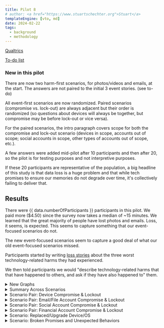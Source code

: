```yaml
---
title: Pilot 8
# author: <a href="https://www.stuartschechter.org">Stuart</a>
templateEngine: [vto, md]
date: 2024-02-22
tags:
  - background
  - methodology
---
```


[Qualtrics](https://harvard.az1.qualtrics.com/survey-builder/SV_8fiaLOqpnLLq7Ea/edit?SurveyID=SV_3sJejDu4fm4KaGO)

[To-do list](./to-do.md)

### New in this pilot

There are now two harm-first scenarios, for photos/videos and emails, at the start. The answers are not paired to the initial 3 event stories. (see to-do)

All event-first scenarios are now randomized. Paired scenarios (compromise vs. lock-out) are always adjacent but their order is randomized (so questions about devices will always be together, but compromise may be before lock-out or vice versa).

For the paired scenarios, the intro paragraph covers scope for both the compromise and lock-out scenario (devices in scope, accounts out of scope; social accounts in scope, other types of accounts out of scope, etc.).

A few answers were added mid-pilot after 10 participants and then after 20, so the pilot is for testing purposes and not interpretive purposes.

If these 20 participants are representative of the population, a big headline of this study is that data loss is a huge problem and that while tech promises to ensure our memories do not degrade over time, it's collectively failing to deliver that.

## Results

There were {{ data.numberOfParticipants }} participants in this pilot.  We paid more ($4.50) since the survey now takes a median of ~15 minutes. We learned that the great majority of people have lost photos and emails. Loss, it seems, is expected. This seems to capture something that our event-focused scenarios do not.

The new event-focused scenarios seem to capture a good deal of what our old event-focused scenarios missed.

Participants started by writing [loss stories](./loss-stories.md) about the three worst technology-related harms they had experienced. 

We then told participants we would "describe technology-related harms that that have happened to others, and ask if they have also happened to" them.



<!-- ----------------------------------------------------- -->
<details>
<summary>New Graphs</summary>

<figure><img src="/graphs/Pilot8/harm-likert-absolute.svg" alt=""/></figure>
<figure><img src="/graphs/Pilot8/harm-likert-percent.svg" alt=""/></figure>
<figure><img src="/graphs/Pilot8/lost-photos-percent.svg" alt=""/></figure>
<figure><img src="/graphs/Pilot8/lost-emails-percent.svg" alt=""/></figure>
<figure><img src="/graphs/Pilot8/lost-photos-percent-cdf.svg" alt=""/></figure>
<figure><img src="/graphs/Pilot8/lost-emails-percent-cdf.svg" alt=""/></figure>

</details>
<!-- ----------------------------------------------------- -->

<!-- ----------------------------------------------------- -->
<details>
<summary>Summary Across Scenarios</summary>

<figure>
  <img src="/graphs/Pilot8/scenario-bar-chart.svg" alt="A bar chart summarizing the percent of participants who had experienced each harm scenario."/>
  <figcaption>The percent of participants who had experienced each harm scenario. Losses due to failures of security measures to protect participants from attack are paired (left bar) against harms due to security measures themselves harming participants (right bar).</figcaption>
</figure>
<figure><img src="/graphs/Pilot8/scenario-harm-likert-absolute.svg" alt="TBD"/></figure>
<figure><img src="/graphs/Pilot8/scenario-harm-likert-percent.svg" alt="TBD"/></figure>

When participants reported having suffered one of the described scenarios, we asked them how recently they had experienced it.

<figure>
  <img src="/graphs/Pilot8/scenario-recency-bar-chart.svg" alt="A bar chart summarizing how recently participants who had experienced each harm scenario."/>
  <figcaption>The absolute number of participants who had experienced each harm scenario for each level of recency.</figcaption>
</figure>

<figure>
  <img src="/graphs/Pilot8/scenario-recovery-duration-bar-chart.svg" alt=""/>
  <figcaption>Recovery duration for each scenario (absolute figures).</figcaption>
</figure>

<figure>
  <img src="/graphs/Pilot8/scatter-age-vs-scenario-count.svg" alt=""/>
  <figcaption>Have older people experienced more types of harmful events?</figcaption>
</figure>

</details>
<!-- ----------------------------------------------------- -->
<details>
<summary>Scenario Pair: Device Compromise & Lockout</summary>

We asked participants who had a device compromised/stolen or locked what type of device it was. (If they had experienced more than one incident of a scenario we asked about the worst.)

<figure>
  <img src="/graphs/Pilot8/device-bar-chart.svg" alt="A bar chart summarizing the number of devices of each type that were lost or hacked."/>
  <figcaption>The absolute number of devices of each type that participants had suffered the compromise of (left bar in pair) or had been locked out of (right bar in pair).</figcaption>
</figure>
<figure><img src="/graphs/Pilot8/hacked-device-dur-bar-chart.svg" alt="TBD"/></figure>


<figure>
  <img src="/graphs/Pilot8/hacked-device-how-bar-chart.svg" alt="A bar chart summarizing how devices were compromised."/>
  <figcaption>How devices were compromised.</figcaption>
</figure>

<figure>
  <img src="/graphs/Pilot8/locked-device-how-bar-chart.svg" alt="A bar chart summarizing how participants reported being locked out of their devices."/>
  <figcaption>How users were locked out of their devices.</figcaption>
</figure>

<figure><img src="/graphs/Pilot8/locked-device-recdat-bar-chart.svg" alt="TBD"/></figure>
<figure><img src="/graphs/Pilot8/locked-device-dur-bar-chart.svg" alt="TBD"/></figure>

</details>
<!-- ----------------------------------------------------- -->
<details>
<summary>Scenario Pair: Email/File Account Compromise & Lockout</summary>
<figure>
  <img src="/graphs/Pilot8/account-type-bar-chart.svg" alt="A bar chart summarizing the number of devices of each type that were lost or hacked."/>
  <figcaption>The types of accounts that participants had suffered the compromise of (left bar in pair) or had been locked out of (right bar in pair).</figcaption>
</figure>

<figure><img src="/graphs/Pilot8/hacked-acct-how-bar-chart.svg" alt="TBD"/></figure>
<figure><img src="/graphs/Pilot8/hacked-acct-type-bar-chart.svg" alt="TBD"/></figure>
<figure><img src="/graphs/Pilot8/hacked-acct-dur-bar-chart.svg" alt="TBD"/></figure>
<figure><img src="/graphs/Pilot8/locked-acct-how-bar-chart.svg" alt="TBD"/></figure>
<figure><img src="/graphs/Pilot8/locked-acct-type-bar-chart.svg" alt="TBD"/></figure>
<figure><img src="/graphs/Pilot8/locked-acct-dur-bar-chart.svg" alt="TBD"/></figure>

</details>
<!-- ----------------------------------------------------- -->
<details>
<summary>Scenario Pair: Social Account Compromise & Lockout</summary>
<figure>
  <img src="/graphs/Pilot8/social-account-type-bar-chart.svg" alt="A bar chart summarizing the number of devices of each type that were lost or hacked."/>
  <figcaption>The types of social accounts that participants had suffered the compromise of (left bar in pair) or had been locked out of (right bar in pair).</figcaption>
</figure>

<figure><img src="/graphs/Pilot8/hacked-soc-how-bar-chart.svg" alt="TBD"/></figure>
<figure><img src="/graphs/Pilot8/hacked-soc-type-bar-chart.svg" alt="TBD"/></figure>
<figure><img src="/graphs/Pilot8/locked-soc-how-bar-chart.svg" alt="TBD"/></figure>
<figure><img src="/graphs/Pilot8/locked-soc-type-bar-chart.svg" alt="TBD"/></figure>
<figure><img src="/graphs/Pilot8/locked-soc-dur-bar-chart.svg" alt="TBD"/></figure>

</details>
<!-- ----------------------------------------------------- -->
<details>
<summary>Scenario Pair: Financial Account Compromise & Lockout</summary>
<figure>
  <img src="/graphs/Pilot8/financial-account-type-bar-chart.svg" alt="A bar chart summarizing the number of devices of each type that were lost or compromised."/>
  <figcaption>The types of financial accounts that participants had suffered the compromise of (left bar in pair) or had been locked out of (right bar in pair).</figcaption>
</figure>

<figure><img src="/graphs/Pilot8/hacked-bank-how-bar-chart.svg" alt="TBD"/></figure>
<figure><img src="/graphs/Pilot8/hacked-bank-type-bar-chart.svg" alt="TBD"/></figure>
<figure><img src="/graphs/Pilot8/locked-bank-how-bar-chart.svg" alt="TBD"/></figure>
<figure><img src="/graphs/Pilot8/locked-bank-type-bar-chart.svg" alt="TBD"/></figure>
<figure><img src="/graphs/Pilot8/locked-bank-dur-bar-chart.svg" alt="TBD"/></figure>

</details>
<!-- ----------------------------------------------------- -->
<details>
<summary>Scenario: Replaced/Upgrade Device/OS</summary>

<figure><img src="/graphs/Pilot8/swap-device-what-bar-chart.svg" alt="TBD"/></figure>
<figure><img src="/graphs/Pilot8/swap-device-harm-bar-chart.svg" alt="TBD"/></figure>
<figure><img src="/graphs/Pilot8/swap-device-dur-bar-chart.svg" alt="TBD"/></figure>
</details>
<!-- ----------------------------------------------------- -->
<details>
<summary>Scenario: Broken Promises and Unexpected Behaviors</summary>
<figure><img src="/graphs/Pilot8/disconnect-how-bar-chart.svg" alt="TBD"/></figure>
<figure><img src="/graphs/Pilot8/disconnect-harm-bar-chart.svg" alt="TBD"/></figure>
<figure><img src="/graphs/Pilot8/disconnect-dur-bar-chart.svg" alt="TBD"/></figure>
</details>
<!-- ----------------------------------------------------- -->
